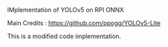 IMplementation of YOLOv5 on RPI ONNX

Main Credits : https://github.com/ppogg/YOLOv5-Lite

This is a modified code implementation.
